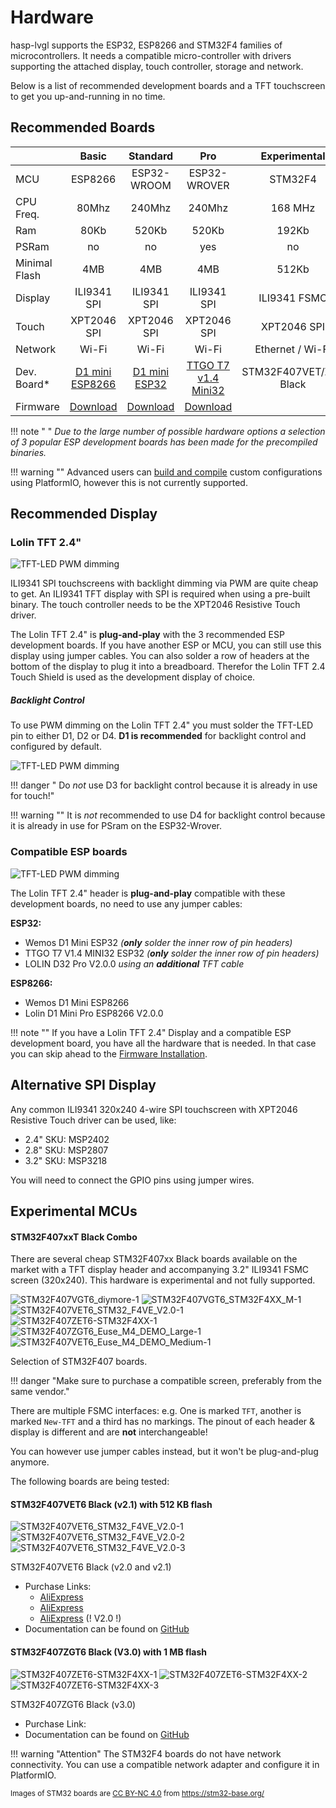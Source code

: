 <h1>Hardware</h1>

hasp-lvgl supports the ESP32, ESP8266 and STM32F4 families of microcontrollers.
It needs a compatible micro-controller with drivers supporting the attached display, touch controller, storage and network.

Below is a list of recommended development boards and a TFT touchscreen to get you up-and-running in no time.

## Recommended Boards

<style>
table th:first-of-type {
    width: 12%;
}
table th:nth-of-type(2) {
    width: 22%;
}
table th:nth-of-type(3) {
    width: 22%;
}
table th:nth-of-type(4) {
    width: 22%;
}
table th:last-of-type {
    width: 22%;
}
</style>
|&nbsp;      | Basic       | Standard     | Pro          | Experimental 
|:-----------|:-----------:|:------------:|:------------:|:------------:
| MCU        | ESP8266     | ESP32-WROOM  | ESP32-WROVER | STM32F4      
| CPU Freq.  | 80Mhz       | 240Mhz       | 240Mhz       | 168 MHz      
| Ram        | 80Kb        | 520Kb        | 520Kb        | 192Kb        
| PSRam      | no          | no           | yes          | no           
| Minimal Flash | 4MB         | 4MB          | 4MB          | 512Kb     
| Display    | ILI9341 SPI | ILI9341 SPI  | ILI9341 SPI  | ILI9341 FSMC 
| Touch      | XPT2046 SPI | XPT2046 SPI  | XPT2046 SPI  | XPT2046 SPI  
| Network    | Wi-Fi        | Wi-Fi         | Wi-Fi         | Ethernet / Wi-Fi
| Dev. Board*|[D1 mini ESP8266][3]|[D1 mini ESP32][4]|[TTGO T7 v1.4 Mini32][5]| STM32F407VET/ZGT Black
| Firmware   | [Download][1] | [Download][1]  | [Download][1]  |

[1]: ./installation.md
[3]: https://www.aliexpress.com/item/32643142716.html
[4]: https://www.aliexpress.com/item/32815530502.html
[5]: https://www.aliexpress.com/item/32977375539.html

!!! note " "
    *Due to the large number of possible hardware options a selection of 3 popular ESP development boards has been made for the precompiled binaries.*

!!! warning ""
    Advanced users can [build and compile](../compiling) custom configurations using PlatformIO, however this is not currently supported.


## Recommended Display
### Lolin TFT 2.4"

![TFT-LED PWM dimming](assets/images/lolin24tft.png)

ILI9341 SPI touchscreens with backlight dimming via PWM are quite cheap to get.
An ILI9341 TFT display with SPI is required when using a pre-built binary.
The touch controller needs to be the XPT2046 Resistive Touch driver.

The Lolin TFT 2.4" is **plug-and-play** with the 3 recommended ESP development boards.
If you have another ESP or MCU, you can still use this display using jumper cables.
You can also solder a row of headers at the bottom of the display to plug it into a breadboard.
Therefor the Lolin TFT 2.4 Touch Shield is used as the development display of choice.

##### Backlight Control

To use PWM dimming on the Lolin TFT 2.4" you must solder the TFT-LED pin to either D1, D2 or D4.
**D1 is recommended** for backlight control and configured by default.

![TFT-LED PWM dimming](assets/images/tft-led-pwm.png)

!!! danger "<i class="fa fa-exclamation-triangle"></i> Do *not* use D3 for backlight control because it is already in use for touch!"

!!! warning ""
    It is *not* recommended to use D4 for backlight control because it is already in use for PSram on the ESP32-Wrover.

### Compatible ESP boards

![TFT-LED PWM dimming](assets/images/esp_boards.png)

The Lolin TFT 2.4" header is **plug-and-play** compatible with these development boards,
no need to use any jumper cables:

**ESP32:**

- Wemos D1 Mini ESP32 *(**only** solder the inner row of pin headers)*
- TTGO T7 V1.4 MINI32 ESP32 *(**only** solder the inner row of pin headers)*
- LOLIN D32 Pro V2.0.0 *using an **additional** TFT cable*

**ESP8266:**

- Wemos D1 Mini ESP8266
- Lolin D1 Mini Pro ESP8266 V2.0.0

!!! note ""
    If you have a Lolin TFT 2.4" Display and a compatible ESP development board, you have all the hardware that is needed.
    In that case you can skip ahead to the [Firmware Installation](installation.md).

## Alternative SPI Display

Any common ILI9341 320x240 4-wire SPI touchscreen with XPT2046 Resistive Touch driver can be used, like:
- 2.4" SKU: MSP2402
- 2.8" SKU: MSP2807
- 3.2" SKU: MSP3218

You will need to connect the GPIO pins using jumper wires.

## Experimental MCUs

#### STM32F407xxT Black Combo

There are several cheap STM32F407xx Black boards available on the market with a TFT display header
and accompanying 3.2" ILI9341 FSMC screen (320x240). This hardware is experimental and not fully supported.

![STM32F407VGT6_diymore-1](/assets/images/boards/STM32F407VGT6_diymore-1.jpg)
![STM32F407VGT6_STM32F4XX_M-1](assets/images/boards/STM32F407VGT6_STM32F4XX_M-1.jpg)
![STM32F407VET6_STM32_F4VE_V2.0-1](assets/images/boards/STM32F407VET6_STM32_F4VE_V2.0-1.jpg)
![STM32F407ZET6-STM32F4XX-1](assets/images/boards/STM32F407ZET6-STM32F4XX-1.jpg)
![STM32F407ZGT6_Euse_M4_DEMO_Large-1](assets/images/boards/STM32F407ZGT6_Euse_M4_DEMO_Large-1.jpg)
![STM32F407VET6_Euse_M4_DEMO_Medium-1](assets/images/boards/STM32F407VET6_Euse_M4_DEMO_Medium-1.jpg)
	<figcaption>Selection of STM32F407 boards.</figcaption>

!!! danger "Make sure to purchase a compatible screen, preferably from the same vendor."

There are multiple FSMC interfaces: e.g. One is marked `TFT`, another is marked `New-TFT` and
a third has no markings.
The pinout of each header & display is different and are **not** interchangeable!

You can however use jumper cables instead, but it won't be plug-and-plug anymore.

The following boards are being tested:

#### STM32F407VET6 Black (v2.1) with 512 KB flash
  ![STM32F407VET6_STM32_F4VE_V2.0-1](assets/images/boards/STM32F407VET6_STM32_F4VE_V2.0-1.jpg)
  ![STM32F407VET6_STM32_F4VE_V2.0-2](assets/images/boards/STM32F407VET6_STM32_F4VE_V2.0-2.jpg)
  ![STM32F407VET6_STM32_F4VE_V2.0-3](assets/images/boards/STM32F407VET6_STM32_F4VE_V2.0-3.jpg)
    <figcaption>STM32F407VET6 Black (v2.0 and v2.1)</figcaption>

- Purchase Links:
    * [AliExpress](https://www.aliexpress.com/item/32618222721.html)
    * [AliExpress](https://www.aliexpress.com/item/33013274704.html)
    * [AliExpress](https://www.aliexpress.com/item/1000006481553.html) (! V2.0 !)
- Documentation can be found on [GitHub](https://github.com/mcauser/BLACK_F407VE) 

#### STM32F407ZGT6 Black (V3.0) with 1 MB flash
  ![STM32F407ZET6-STM32F4XX-1](assets/images/boards/STM32F407ZET6-STM32F4XX-1.jpg)
  ![STM32F407ZET6-STM32F4XX-2](assets/images/boards/STM32F407ZET6-STM32F4XX-2.jpg)
  ![STM32F407ZET6-STM32F4XX-3](assets/images/boards/STM32F407ZET6-STM32F4XX-3.jpg)
    <figcaption>STM32F407ZGT6 Black (v3.0)</figcaption>

- Purchase Link: 
- Documentation can be found on [GitHub](https://github.com/mcauser/BLACK_F407ZG) 


!!! warning "Attention"
    The STM32F4 boards do not have network connectivity. You can use a compatible network adapter and configure it in PlatformIO.

<sub>Images of STM32 boards are [CC BY-NC 4.0](https://creativecommons.org/licenses/by-nc/4.0/) from https://stm32-base.org/</sub>